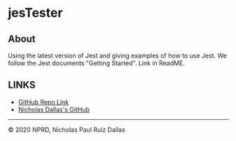 # jesTester


## About 

Using the latest version of Jest and giving examples of how to use Jest. We follow the Jest documents "Getting Started". Link in ReadME.


## LINKS

- [GitHub Repo Link](https://github.com/nicholasd-uci/ASWjesTester)
- [Nicholas Dallas's GitHub](https://github.com/nicholasd-uci)

- - -
© 2020 NPRD, Nicholas Paul Ruiz Dallas
